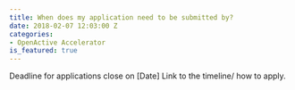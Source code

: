 ```yaml
---
title: When does my application need to be submitted by?
date: 2018-02-07 12:03:00 Z
categories:
- OpenActive Accelerator
is_featured: true
---
```


Deadline for applications close on \[Date\] Link to the timeline/ how to apply.